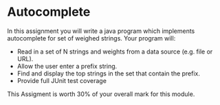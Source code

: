 # Autocomplete

In this assignment you will write a java program which implements autocomplete for set of weighed strings. Your program will:

- Read in a set of N strings and weights from a data source (e.g. file or URL).
- Allow the user enter a prefix string.
- Find and display the top strings in the set that contain the prefix.
- Provide full JUnit test coverage

This Assigment is worth 30% of your overall mark for this module.
